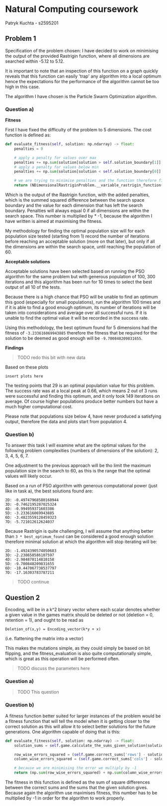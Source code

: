 # Natural Computing coursework
Patryk Kuchta - s2595201
## Problem 1

Specification of the problem chosen:
I have decided to work on minimising the output of the provided Rastrigin function, where all dimensions are
searched within -5.12 to 5.12.

It is important to note that an inspection of this function on a graph quickly reveals that this function can
easily 'trap' any algorithm into a local optimum hence the expectations for the performance of the algorithm 
cannot be too high in this case.

The algorithm I have chosen is the Particle Swarm Optimization algorithm.

### Question a)

**Fitness**

First I have fixed the difficulty of the problem to 5 dimensions. The cost function is defined as:
```python
def evaluate_fitness(self, solution: np.ndarray) -> float:
    penalties = 0

    # apply a penalty for values over max
    penalties += np.sum(solution[solution > self.solution_boundary[1]] ** 2)
    # apply a penalty for values below min
    penalties += np.sum(solution[solution < self.solution_boundary[0]] ** 2)

    # we are trying to minimise penalties and the function therefore fitness will be * -1
    return (NDimensionalRastriginProblem.__variable_rastrigin_function(solution) + penalties) * -1
```
Which is the output of the Rastrigin function, with the added penalties, which is the summed squared difference 
between the search space boundary and the value for each dimension that has left the search boundary. Penalties
will always equal 0 if all dimensions are within the search space. This number is multiplied by * -1, because
the algorithm I have written is aimed at maximising the fitness.

My methodology for finding the optimal population size will for each population size tested (starting from 1)
record the number of iterations before reaching an acceptable solution (more on that later), but only if all 
the dimensions are within the search space, until reaching the population of 60.

**Acceptable solutions**

Acceptable solutions have been selected based on running the PSO algorithm for the same problem but with 
generous population of 100, 300 iterations and this algorithm has been run for 10 times to select the best
output of all 10 of the tests.

Because there is a high chance that PSO will be unable to find an optimum this good (especially for small 
populations), run the algorithm 100 times and if it is able to find a good enough optimum, its number of
iterations will be taken into considerations and average over all successful runs. If it is unable to find
the optimal value it will be recorded in the success rate.

Using this methodology, the best optimum found for 5 dimensions had the fitness of `-3.233616069943885`
therefore the fitness that be required for the solution to be deemed as good enough will be `-9.700848209831655`.

**Findings**

> TODO redo this bit with new data

Based on these plots
```
insert plots here
```
The testing points that 29 is an optimal population value for this problem. The success rate was at a local
peak at 0.66, which means 2 out of 3 runs were successful and finding this optimum, and it only took 149 
iterations on average. Of course higher populations produce better numbers but have a much higher computational
cost.

Please note that populations size below 4, have never produced a satisfying output, therefore the data and
plots start from population 4.

### Question b)

To answer this task I will examine what are the optimal values for the following problem complexities (numbers
of dimensions of the solution): 2, 3, 4, 5, 6, 7.

One adjustment to the previous approach will be tho limit the maximum population size in the search to 60, as
this is the range that the optimal values will likely occur.

Based on a run of PSO algorithm with generous computational power (just like in task a), the best solutions 
found are:

```
2D: -0.49747968580168944
3D: -0.7462195287025324
4D: -0.994959371603386
5D: -3.233616069943885
6D: -3.4823559128459323
7D: -5.721012612624037
```

Because Rastrigin is quite challenging, I will assume that anything better than ```3 * best_optimum_found```
can be considered a good enough solution therefore minimal solution at which the algorithm will stop iterating
will be:

```
2D: -1.4924390574050683
3D: -2.238658586107597
4D: -2.984878114810158
5D: -9.700848209831655
6D: -10.447067738537797
7D: -17.16303783787211
```

> TODO continue

## Question 2

Encoding, will be in a k^2 binary vector where each scalar denotes whether a given value in the games matrix
should be deleted or not (deletion = 0, retention = 1), and ought to be read as

``` Deletion_of(x,y) = Encoding_vector(k*y + x)  ```

(i.e. flattening the matrix into a vector)

This makes the mutations simple, as they could simply be based on bit flipping, and the fitness_evaluation is
also quite computationally simple, which is great as this operation will be performed often.

> TODO discuss the parameters here 

### Question a)

> TODO This question

### Question b)

A fitness function better suited for larger instances of the problem would be a fitness function that will
tell the model when it is getting closer to the correct solution as this will allow it to select better solutions
for the future generations. One algorithm capable of doing that is this:

```python
def evaluate_fitness(self, solution: np.ndarray) -> float:
    solution_sums = self.game.calculate_the_sums_given_solution(solution)

    row_wise_errors_squared = (self.game.correct_sums['rows'] - solution_sums[0]) ** 2
    column_wise_errors_squared = (self.game.correct_sums['cols'] - solution_sums[1]) ** 2

    # because we are minimising the error we multiply by -1
    return (np.sum(row_wise_errors_squared) + np.sum(column_wise_errors_squared)) * -1
```

The fitness in this function is defined as the sum of square differences between the correct sums and
the sums that the given solution gives. Because again the algorithm use maximises fitness, this number
has to be multiplied by -1 in order for the algorithm to work properly.






